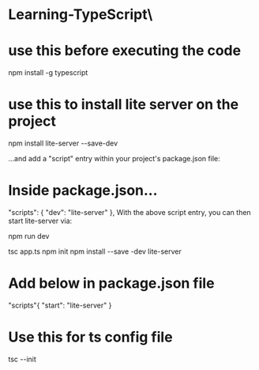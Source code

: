 # Learning-TypeScript\\

# use this before executing the code
npm install -g typescript

# use this to install lite server on the project 
npm install lite-server --save-dev

...and add a "script" entry within your project's package.json file:

# Inside package.json...
  "scripts": {
    "dev": "lite-server"
  },
With the above script entry, you can then start lite-server via:

npm run dev


tsc app.ts 
npm init 
npm install --save -dev lite-server

# Add below in package.json file 
"scripts"{
  "start": "lite-server"
}

# Use this for ts config file
tsc --init
